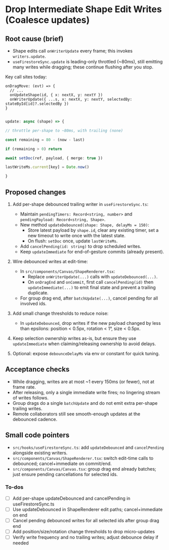 <!-- 725d7c7d-a0b3-4380-a0e9-a55764e6a85a e30729df-0d5c-42d3-9451-d09f0caf7259 -->
# Drop Intermediate Shape Edit Writes (Coalesce updates)

## Root cause (brief)

- Shape edits call `onWriterUpdate` every frame; this invokes `writers.update`.
- `useFirestoreSync.update` is leading-only throttled (~80ms), still emitting many writes while dragging; these continue flushing after you stop.

Key call sites today:

```72:90:src/components/Canvas/ShapeRenderer.tsx
onDragMove: (evt) => {
  // ...
  onUpdateShape(id, { x: nextX, y: nextY })
  onWriterUpdate({ ...s, x: nextX, y: nextY, selectedBy: stateById[id]?.selectedBy })
}
```

```64:101:src/hooks/useFirestoreSync.ts

update: async (shape) => {

// throttle per-shape to ~80ms, with trailing (none)

const remaining = 80 - (now - last)

if (remaining > 0) return

await setDoc(ref, payload, { merge: true })

lastWriteMs.current[key] = Date.now()

}

```

## Proposed changes

1. Add per-shape debounced trailing writer in `useFirestoreSync.ts`:

   - Maintain `pendingTimers: Record<string, number>` and `pendingPayload: Record<string, Shape>`.
   - New method `updateDebounced(shape: Shape, delayMs = 150)`:
     - Store latest payload by `shape.id`, clear any existing timer, set a new timeout to write once with the latest state.
     - On flush: `setDoc` once, update `lastWriteMs`.
   - Add `cancelPending(id: string)` to drop scheduled writes.
   - Keep `updateImmediate` for end-of-gesture commits (already present).

2. Wire debounced writes at edit-time:

   - In `src/components/Canvas/ShapeRenderer.tsx`:
     - Replace `onWriterUpdate(...)` calls with `updateDebounced(...)`.
     - On `onDragEnd` and `onCommit`, first call `cancelPending(id)` then `updateImmediate(...)` to emit final state and prevent a trailing duplicate.
   - For group drag end, after `batchUpdate(...)`, cancel pending for all involved ids.

3. Add small change thresholds to reduce noise:

   - In `updateDebounced`, drop writes if the new payload changed by less than epsilons: position < 0.5px, rotation < 1°, size < 0.5px.

4. Keep selection ownership writes as-is, but ensure they use `updateImmediate` when claiming/releasing ownership to avoid delays.

5. Optional: expose `debounceDelayMs` via env or constant for quick tuning.

## Acceptance checks

- While dragging, writes are at most ~1 every 150ms (or fewer), not at frame rate.
- After releasing, only a single immediate write fires; no lingering stream of writes follows.
- Group drags do a single `batchUpdate` and do not emit extra per-shape trailing writes.
- Remote collaborators still see smooth-enough updates at the debounced cadence.

## Small code pointers

- `src/hooks/useFirestoreSync.ts`: add `updateDebounced` and `cancelPending` alongside existing writers.
- `src/components/Canvas/ShapeRenderer.tsx`: switch edit-time calls to debounced; cancel+immediate on commit/end.
- `src/components/Canvas/Canvas.tsx`: group drag end already batches; just ensure pending cancellations for selected ids.

### To-dos

- [ ] Add per-shape updateDebounced and cancelPending in useFirestoreSync.ts
- [ ] Use updateDebounced in ShapeRenderer edit paths; cancel+immediate on end
- [ ] Cancel pending debounced writes for all selected ids after group drag end
- [ ] Add position/size/rotation change thresholds to drop micro-updates
- [ ] Verify write frequency and no trailing writes; adjust debounce delay if needed
